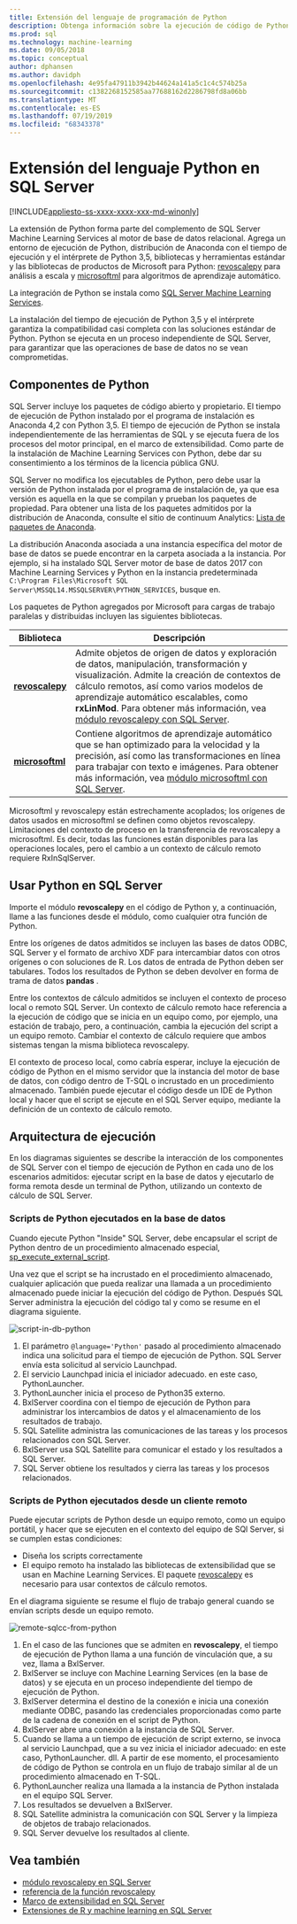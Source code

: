 ```yaml
---
title: Extensión del lenguaje de programación de Python
description: Obtenga información sobre la ejecución de código de Python y las bibliotecas de Python integradas en SQL Server 2017 Machine Learning Services.
ms.prod: sql
ms.technology: machine-learning
ms.date: 09/05/2018
ms.topic: conceptual
author: dphansen
ms.author: davidph
ms.openlocfilehash: 4e95fa47911b3942b44624a141a5c1c4c574b25a
ms.sourcegitcommit: c1382268152585aa77688162d2286798fd8a06bb
ms.translationtype: MT
ms.contentlocale: es-ES
ms.lasthandoff: 07/19/2019
ms.locfileid: "68343378"
---
```

# <a name="python-language-extension-in-sql-server"></a>Extensión del lenguaje Python en SQL Server
[!INCLUDE[appliesto-ss-xxxx-xxxx-xxx-md-winonly](../../includes/appliesto-ss-xxxx-xxxx-xxx-md-winonly.md)]

La extensión de Python forma parte del complemento de SQL Server Machine Learning Services al motor de base de datos relacional. Agrega un entorno de ejecución de Python, distribución de Anaconda con el tiempo de ejecución y el intérprete de Python 3,5, bibliotecas y herramientas estándar y las bibliotecas de productos de Microsoft para Python: [revoscalepy](../python/ref-py-revoscalepy.md) para análisis a escala y [microsoftml](../python/ref-py-microsoftml.md) para algoritmos de aprendizaje automático. 

La integración de Python se instala como [SQL Server Machine Learning Services](../what-is-sql-server-machine-learning.md).

La instalación del tiempo de ejecución de Python 3,5 y el intérprete garantiza la compatibilidad casi completa con las soluciones estándar de Python. Python se ejecuta en un proceso independiente de SQL Server, para garantizar que las operaciones de base de datos no se vean comprometidas.

## <a name="python-components"></a>Componentes de Python

SQL Server incluye los paquetes de código abierto y propietario. El tiempo de ejecución de Python instalado por el programa de instalación es Anaconda 4,2 con Python 3,5. El tiempo de ejecución de Python se instala independientemente de las herramientas de SQL y se ejecuta fuera de los procesos del motor principal, en el marco de extensibilidad. Como parte de la instalación de Machine Learning Services con Python, debe dar su consentimiento a los términos de la licencia pública GNU. 

SQL Server no modifica los ejecutables de Python, pero debe usar la versión de Python instalada por el programa de instalación de, ya que esa versión es aquella en la que se compilan y prueban los paquetes de propiedad. Para obtener una lista de los paquetes admitidos por la distribución de Anaconda, consulte el sitio de continuum Analytics: [Lista de paquetes de Anaconda](https://docs.continuum.io/anaconda/packages/pkg-docs).

La distribución Anaconda asociada a una instancia específica del motor de base de datos se puede encontrar en la carpeta asociada a la instancia. Por ejemplo, si ha instalado SQL Server motor de base de datos 2017 con Machine Learning Services y Python en la instancia predeterminada `C:\Program Files\Microsoft SQL Server\MSSQL14.MSSQLSERVER\PYTHON_SERVICES`, busque en.

Los paquetes de Python agregados por Microsoft para cargas de trabajo paralelas y distribuidas incluyen las siguientes bibliotecas.

| Biblioteca | Descripción |
|---------|-------------|
| [**revoscalepy**](https://docs.microsoft.com/machine-learning-server/python-reference/revoscalepy/revoscalepy-package) | Admite objetos de origen de datos y exploración de datos, manipulación, transformación y visualización. Admite la creación de contextos de cálculo remotos, así como varios modelos de aprendizaje automático escalables, como **rxLinMod**. Para obtener más información, vea [módulo revoscalepy con SQL Server](../python/ref-py-revoscalepy.md).  |
| [**microsoftml**](https://docs.microsoft.com/machine-learning-server/python-reference/microsoftml/microsoftml-package) | Contiene algoritmos de aprendizaje automático que se han optimizado para la velocidad y la precisión, así como las transformaciones en línea para trabajar con texto e imágenes. Para obtener más información, vea [módulo microsoftml con SQL Server](../python/ref-py-microsoftml.md). |

Microsoftml y revoscalepy están estrechamente acoplados; los orígenes de datos usados en microsoftml se definen como objetos revoscalepy. Limitaciones del contexto de proceso en la transferencia de revoscalepy a microsoftml. Es decir, todas las funciones están disponibles para las operaciones locales, pero el cambio a un contexto de cálculo remoto requiere RxInSqlServer.

## <a name="using-python-in-sql-server"></a>Usar Python en SQL Server

Importe el módulo **revoscalepy** en el código de Python y, a continuación, llame a las funciones desde el módulo, como cualquier otra función de Python.

Entre los orígenes de datos admitidos se incluyen las bases de datos ODBC, SQL Server y el formato de archivo XDF para intercambiar datos con otros orígenes o con soluciones de R. Los datos de entrada de Python deben ser tabulares. Todos los resultados de Python se deben devolver en forma de trama de datos **pandas** .

Entre los contextos de cálculo admitidos se incluyen el contexto de proceso local o remoto SQL Server. Un contexto de cálculo remoto hace referencia a la ejecución de código que se inicia en un equipo como, por ejemplo, una estación de trabajo, pero, a continuación, cambia la ejecución del script a un equipo remoto. Cambiar el contexto de cálculo requiere que ambos sistemas tengan la misma biblioteca revoscalepy.

El contexto de proceso local, como cabría esperar, incluye la ejecución de código de Python en el mismo servidor que la instancia del motor de base de datos, con código dentro de T-SQL o incrustado en un procedimiento almacenado. También puede ejecutar el código desde un IDE de Python local y hacer que el script se ejecute en el SQL Server equipo, mediante la definición de un contexto de cálculo remoto.

## <a name="execution-architecture"></a>Arquitectura de ejecución

En los diagramas siguientes se describe la interacción de los componentes de SQL Server con el tiempo de ejecución de Python en cada uno de los escenarios admitidos: ejecutar script en la base de datos y ejecutarlo de forma remota desde un terminal de Python, utilizando un contexto de cálculo de SQL Server.

### <a name="python-scripts-executed-in-database"></a>Scripts de Python ejecutados en la base de datos

Cuando ejecute Python "Inside" SQL Server, debe encapsular el script de Python dentro de un procedimiento almacenado especial, [sp_execute_external_script](../../relational-databases/system-stored-procedures/sp-execute-external-script-transact-sql.md).

Una vez que el script se ha incrustado en el procedimiento almacenado, cualquier aplicación que pueda realizar una llamada a un procedimiento almacenado puede iniciar la ejecución del código de Python.  Después SQL Server administra la ejecución del código tal y como se resume en el diagrama siguiente.

![script-in-db-python](../../advanced-analytics/python/media/script-in-db-python2.png)

1. El parámetro `@language='Python'` pasado al procedimiento almacenado indica una solicitud para el tiempo de ejecución de Python. SQL Server envía esta solicitud al servicio Launchpad.
2. El servicio Launchpad inicia el iniciador adecuado. en este caso, PythonLauncher.
3. PythonLauncher inicia el proceso de Python35 externo.
4. BxlServer coordina con el tiempo de ejecución de Python para administrar los intercambios de datos y el almacenamiento de los resultados de trabajo.
5. SQL Satellite administra las comunicaciones de las tareas y los procesos relacionados con SQL Server.
6. BxlServer usa SQL Satellite para comunicar el estado y los resultados a SQL Server.
7. SQL Server obtiene los resultados y cierra las tareas y los procesos relacionados.

### <a name="python-scripts-executed-from-a-remote-client"></a>Scripts de Python ejecutados desde un cliente remoto

Puede ejecutar scripts de Python desde un equipo remoto, como un equipo portátil, y hacer que se ejecuten en el contexto del equipo de SQl Server, si se cumplen estas condiciones:

+ Diseña los scripts correctamente
+ El equipo remoto ha instalado las bibliotecas de extensibilidad que se usan en Machine Learning Services. El paquete [revoscalepy](../python/ref-py-revoscalepy.md) es necesario para usar contextos de cálculo remotos.

En el diagrama siguiente se resume el flujo de trabajo general cuando se envían scripts desde un equipo remoto.

![remote-sqlcc-from-python](../../advanced-analytics/python/media/remote-sqlcc-from-python3.png)

1. En el caso de las funciones que se admiten en **revoscalepy**, el tiempo de ejecución de Python llama a una función de vinculación que, a su vez, llama a BxlServer.
2. BxlServer se incluye con Machine Learning Services (en la base de datos) y se ejecuta en un proceso independiente del tiempo de ejecución de Python.
3. BxlServer determina el destino de la conexión e inicia una conexión mediante ODBC, pasando las credenciales proporcionadas como parte de la cadena de conexión en el script de Python.
4. BxlServer abre una conexión a la instancia de SQL Server.
5. Cuando se llama a un tiempo de ejecución de script externo, se invoca al servicio Launchpad, que a su vez inicia el iniciador adecuado: en este caso, PythonLauncher. dll. A partir de ese momento, el procesamiento de código de Python se controla en un flujo de trabajo similar al de un procedimiento almacenado en T-SQL.
6. PythonLauncher realiza una llamada a la instancia de Python instalada en el equipo SQL Server.
7. Los resultados se devuelven a BxlServer.
8. SQL Satellite administra la comunicación con SQL Server y la limpieza de objetos de trabajo relacionados.
9. SQL Server devuelve los resultados al cliente.

## <a name="see-also"></a>Vea también

+ [módulo revoscalepy en SQL Server](../python/ref-py-revoscalepy.md)
+ [referencia de la función revoscalepy](https://docs.microsoft.com/r-server/python-reference/revoscalepy/revoscalepy-package) 
+ [Marco de extensibilidad en SQL Server](extensibility-framework.md)
+ [Extensiones de R y machine learning en SQL Server](extension-r.md)